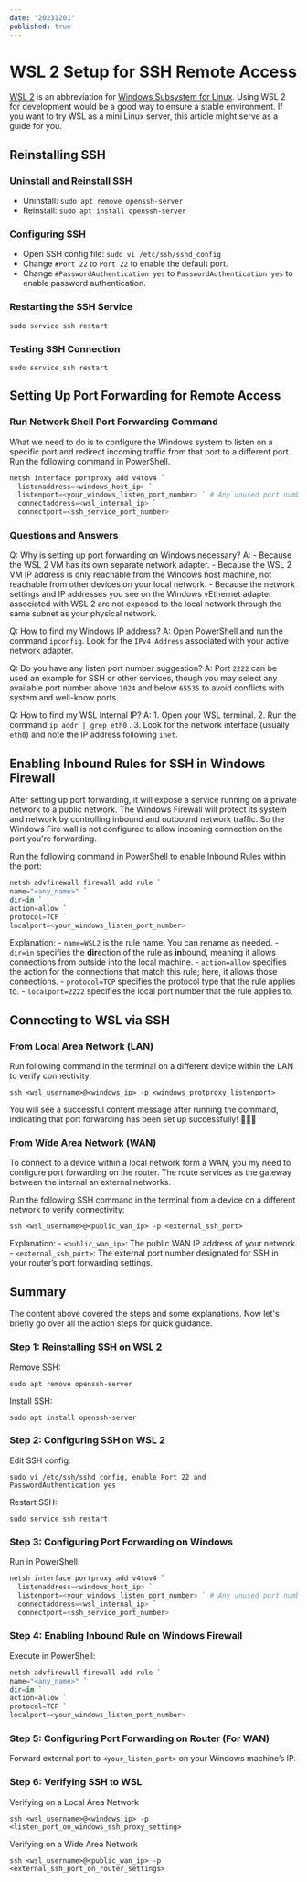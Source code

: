 ```yaml
---
date: "20231201"
published: true
---
```

# WSL 2 Setup for SSH Remote Access
 
[WSL 2](https://en.wikipedia.org/wiki/Windows_Subsystem_for_Linux#WSL_2) is an abbreviation for [Windows Subsystem for Linux](https://en.wikipedia.org/wiki/Windows_Subsystem_for_Linux). Using WSL 2 for development would be a good way to ensure a stable environment. If you want to try WSL as a mini Linux server, this article might serve as a guide for you.

## Reinstalling SSH

### Uninstall and Reinstall SSH

- Uninstall: `sudo apt remove openssh-server`
- Reinstall: `sudo apt install openssh-server`

### Configuring SSH

- Open SSH config file: `sudo vi /etc/ssh/sshd_config`
- Change `#Port 22` to `Port 22` to enable the default port.
- Change `#PasswordAuthentication yes` to `PasswordAuthentication yes` to enable password authentication.

### Restarting the SSH Service

```shell
sudo service ssh restart
```

### Testing SSH Connection

```shell
sudo service ssh restart
```

## Setting Up Port Forwarding for Remote Access

### Run Network Shell Port Forwarding Command

What we need to do is to configure the Windows system to listen on a specific port and redirect incoming traffic from that port to a different port. Run the following command in PowerShell. 
```powershell
netsh interface portproxy add v4tov4 `
  listenaddress=<windows_host_ip> `
  listenport=<your_windows_listen_port_number> ` # Any unused port number
  connectaddress=<wsl_internal_ip> `
  connectport=<ssh_service_port_number>
```

### Questions and Answers

Q: Why is setting up port forwarding on Windows necessary?
A: 
	- Because the WSL 2 VM has its own separate network adapter. 
	- Because the WSL 2 VM IP address is only reachable from the Windows host machine, not reachable from other devices on your local network.
	- Because the network settings and IP addresses you see on the Windows vEthernet adapter associated with WSL 2 are not exposed to the local network through the same subnet as your physical network.

Q: How to find my Windows IP address?
A: 
	Open PowerShell and run the command `ipconfig`. Look for the `IPv4 Address` associated with your active network adapter.
 
Q: Do you have any listen port number suggestion?
A:
	Port `2222` can be used an example for SSH or other services, though you may select any available port number above `1024` and below `65535` to avoid conflicts with system and well-know ports.

Q: How to find my WSL Internal IP?
A:
	1. Open your WSL terminal.
	2. Run the command `ip addr | grep eth0` .
	3. Look for the network interface (usually `eth0`) and note the IP address following `inet`.

## Enabling Inbound Rules for SSH in Windows Firewall

After setting up port forwarding, it will expose a service running on a private network to a public network. The Windows Firewall will protect its system and network by controlling inbound and outbound network traffic. So the Windows Fire wall is not configured to allow incoming connection on the port you're forwarding. 

Run the following command in PowerShell to enable Inbound Rules within the port:
```powershell
netsh advfirewall firewall add rule `
name="<any_name>" `
dir=in `
action=allow `
protocol=TCP `
localport=<your_windows_listen_port_number>
```

Explanation:
	- `name=WSL2` is the rule name. You can rename as needed.
	- `dir=in` specifies the **dir**ection of the rule as **in**bound, meaning it allows connections from outside into the local machine.
	- `action=allow` specifies the action for the connections that match this rule; here, it allows those connections.
	- `protocol=TCP` specifies the protocol type that the rule applies to.
	- `localport=2222` specifies the local port number that the rule applies to.

## Connecting to WSL via SSH

### From Local Area Network (LAN)

Run following command in the terminal on a different device within the LAN to verify connectivity:
```shell
ssh <wsl_username>@<windows_ip> -p <windows_protproxy_listenport>
```

You will see a successful content message after running the command, indicating that port forwarding has been set up successfully! 🥳🥳🥳

### From Wide Area Network (WAN)

To connect to a device within a local network form a WAN, you my need to configure port forwarding on the router. The route services as the gateway between the internal an external networks.

Run the following SSH command in the terminal from a device on a different network to verify connectivity:
```shell
ssh <wsl_username>@<public_wan_ip> -p <external_ssh_port>
```

Explanation:
	- `<public_wan_ip>`: The public WAN IP address of your network.
	- `<external_ssh_port>`: The external port number designated for SSH in your router’s port forwarding settings.

## Summary

The content above covered the steps and some explanations. Now let's briefly go over all the action steps for quick guidance.

### Step 1: Reinstalling SSH on WSL 2

Remove SSH: 
```shell
sudo apt remove openssh-server
```

Install SSH:
```shell
sudo apt install openssh-server
```

### Step 2: Configuring SSH on WSL 2

Edit SSH config:
```shell
sudo vi /etc/ssh/sshd_config, enable Port 22 and PasswordAuthentication yes
```

Restart SSH:
```shell
sudo service ssh restart
```

### Step 3: Configuring Port Forwarding on Windows

Run in PowerShell:
```powershell
netsh interface portproxy add v4tov4 `
  listenaddress=<windows_host_ip> `
  listenport=<your_windows_listen_port_number> ` # Any unused port number
  connectaddress=<wsl_internal_ip> `
  connectport=<ssh_service_port_number>
```

### Step 4: Enabling Inbound Rule on Windows Firewall

Execute in PowerShell:

```powershell
netsh advfirewall firewall add rule `
name="<any_name>" `
dir=in `
action=allow `
protocol=TCP `
localport=<your_windows_listen_port_number>
```

### Step 5: Configuring Port Forwarding on Router (For WAN)

Forward external port to `<your_listen_port>` on your Windows machine’s IP.

### Step 6: Verifying SSH to WSL

Verifying on a Local Area Network
```shell
ssh <wsl_username>@<windows_ip> -p <listen_port_on_windows_ssh_proxy_setting>
```

Verifying on a Wide Area Network
```shell
ssh <wsl_username>@<public_wan_ip> -p <external_ssh_port_on_router_settings>
```